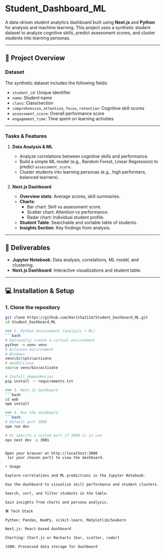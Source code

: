 # Student_Dashboard_ML

A data-driven student analytics dashboard built using **Next.js** and **Python** for analysis and machine learning. This project uses a synthetic student dataset to analyze cognitive skills, predict assessment scores, and cluster students into learning personas.

---

## 🚀 Project Overview

### Dataset
The synthetic dataset includes the following fields:

- `student_id`: Unique identifier
- `name`: Student name
- `class`: Class/section
- `comprehension`, `attention`, `focus`, `retention`: Cognitive skill scores
- `assessment_score`: Overall performance score
- `engagement_time`: Time spent on learning activities

---

### Tasks & Features

1. **Data Analysis & ML**
   - Analyze correlations between cognitive skills and performance.
   - Build a simple ML model (e.g., Random Forest, Linear Regression) to predict `assessment_score`.
   - Cluster students into learning personas (e.g., high performers, balanced learners).

2. **Next.js Dashboard**
   - **Overview stats**: Average scores, skill summaries.
   - **Charts**:
     - Bar chart: Skill vs assessment score.
     - Scatter chart: Attention vs performance.
     - Radar chart: Individual student profile.
   - **Student Table**: Searchable and sortable table of students.
   - **Insights Section**: Key findings from analysis.

---

## 📂 Deliverables

- **Jupyter Notebook**: Data analysis, correlations, ML model, and clustering.
- **Next.js Dashboard**: Interactive visualizations and student table.

---

## 💻 Installation & Setup

### 1. Clone the repository
```bash
git clone https://github.com/Haritha2114/Student_Dashboard_ML.git
cd Student_Dashboard_ML

### 2. Python environment (analysis + ML)
```bash
# Optionally create a virtual environment
python -m venv venv
# Activate environment
# Windows
venv\Scripts\activate
# macOS/Linux
source venv/bin/activate

# Install dependencies
pip install -r requirements.txt

### 3. Next.js dashboard
```bash
cd web
npm install

### 4. Run the dashboard
```bash
# Default port 3000
npm run dev

# Or specify a custom port if 3000 is in use
npx next dev -p 3001


Open your browser at http://localhost:3000
 (or your chosen port) to view the dashboard.

⚡ Usage

Explore correlations and ML predictions in the Jupyter Notebook.

Use the dashboard to visualize skill performance and student clusters.

Search, sort, and filter students in the table.

Gain insights from charts and persona analysis.

🛠 Tech Stack

Python: Pandas, NumPy, scikit-learn, Matplotlib/Seaborn

Next.js: React-based dashboard

Charting: Chart.js or Recharts (bar, scatter, radar)

JSON: Processed data storage for dashboard
